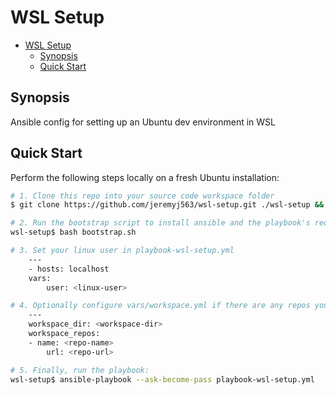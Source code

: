 # WSL Setup

- [WSL Setup](#wsl-setup)
  - [Synopsis](#synopsis)
  - [Quick Start](#quick-start)

## Synopsis
Ansible config for setting up an Ubuntu dev environment in WSL

## Quick Start
Perform the following steps locally on a fresh Ubuntu installation:
```sh
# 1. Clone this repo into your source code workspace folder
$ git clone https://github.com/jeremyj563/wsl-setup.git ./wsl-setup && cd $_

# 2. Run the bootstrap script to install ansible and the playbook's requirements:
wsl-setup$ bash bootstrap.sh

# 3. Set your linux user in playbook-wsl-setup.yml
    ---
    - hosts: localhost
    vars:
        user: <linux-user>

# 4. Optionally configure vars/workspace.yml if there are any repos you want to clone
    ---
    workspace_dir: <workspace-dir>
    workspace_repos:
    - name: <repo-name>
        url: <repo-url>

# 5. Finally, run the playbook:
wsl-setup$ ansible-playbook --ask-become-pass playbook-wsl-setup.yml
```